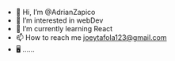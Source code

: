 - 👋 Hi, I’m @AdrianZapico
- 👀 I’m interested in webDev
- 🌱 I’m currently learning React
- 📫 How to reach me joeytafola123@gmail.com
- 🖥️ ...</loveCode>...
<!---
AdrianZapico/AdrianZapico is a ✨ special ✨ repository because its `README.md` (this file) appears on your GitHub profile.
You can click the Preview link to take a look at your changes.
--->

